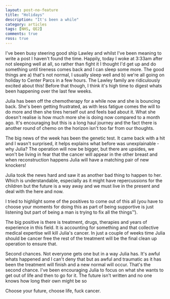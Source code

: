```yaml
---
layout: post-no-feature
title: "Holidays"
description: "It's been a while"
category: articles
tags: [NHS, QE2]
comments: true
ross: true
---
```


I've been busy steering good ship Lawley and whilst I've been meaning to write a post I haven't found the time.  Happily, today I woke at 3:33am after not sleeping well at all, so rather than fight it I thought I'd get up and do something until tireness comes back and I can sleep some more.  The good things are a) that's not normal, I usually sleep well and b) we're all going on holiday to Center Parcs in a few hours. The Lawley family are ridiculously excited about this! Before that though, I think it's high time to digest whats been happening over the last few weeks.

Julia has been off the chemotherapy for a while now and she is bouncing back.  She's been getting frustrated, as with less fatigue comes the will to do more and then she tires herself out and feels bad about it. What she doesn't realise is how much more she is doing now compared to a month ago. It's encouraging but this is a long haul journey and the fact there is another round of chemo on the horizon isn't too far from our thoughts.

The big news of the week has been the genetic test. It came back with a hit and I wasn't surprised, it helps explains what before was unexplainable - why Julia? The operation will now be bigger, but there are upsides, we won't be living in fear that the cancer will appear in the other breast and when reconstruction happens Julia will have a matching pair of new knockers!

Julia took the news hard and saw it as another bad thing to happen to her. Which is understandable, especially as it might have repercussions for the children but the future is a way away and we must live in the present and deal with the here and now.

I tried to highlight some of the positives to come out of this all (you have to choose your moments for doing this as part of being supportive is just listening but part of being a man is trying to fix all the things™).

The big positive is there is treatment, drugs, therapies and years of experience in this field. It is accounting for something and that collective medical expertise will kill Julia's cancer.  In just a couple of weeks time Julia should be cancer free the rest of the treatment will be the final clean up operation to ensure that.

Second chances. Not everyone gets one but in a way Julia has. It's awful whats happened and I can't deny that but as awful and traumatic as it has been the treatment will finish and a new normal will occur. That's the second chance.  I've been encouraging Julia to focus on what she wants to get out of life and then to go for it.  The future isn't written and no one knows how long their own might be so

Choose your future, choose life, fuck cancer.
